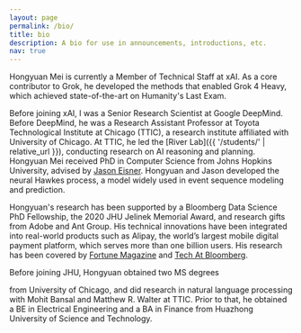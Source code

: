 ```yaml
---
layout: page
permalink: /bio/
title: bio
description: A bio for use in announcements, introductions, etc. 
nav: true
---
```


Hongyuan Mei is currently a Member of Technical Staff at xAI. 
As a core contributor to Grok, he developed the methods that enabled Grok 4 Heavy, which achieved state-of-the-art on Humanity's Last Exam.

Before joining xAI, I was a Senior Research Scientist at Google DeepMind.
Before DeepMind, he was a Research Assistant Professor at Toyota Technological Institute at Chicago (TTIC), a research institute affiliated with University of Chicago.
At TTIC, he led the [River Lab]({{ '/students/' | relative_url }}), conducting research on AI reasoning and planning.
Hongyuan Mei received PhD in Computer Science from Johns Hopkins University, advised by [Jason Eisner](https://www.cs.jhu.edu/~jason/). Hongyuan and Jason developed the neural Hawkes process, a model widely used in event sequence modeling and prediction.


<!-- I received PhD in Computer Science from Johns Hopkins University, advised by [Jason Eisner](https://www.cs.jhu.edu/~jason/).
We developed the neural Hawkes process, a model widely used in event sequence modeling and prediction. -->

<!-- Previously, he was a Research Assistant Professor at Toyota Technological Institute at Chicago (TTIC), on the campus of University of Chicago. 
<!-- He is broadly interested in developing machine learning methods for reasoning about real-world events.  -->
<!-- His research spans machine learning and natural language processing. 
Currently, he is most interested in 
- developing neural and neuro-symbolic models for time series; 
- harnessing and improving the reasoning capabilities of large language models; 
- building world models that learn from real-world interactions.  -->

Hongyuan's research has been supported by a Bloomberg Data Science PhD Fellowship, the 2020 JHU Jelinek Memorial Award, and research gifts from Adobe and Ant Group. 
His technical innovations have been integrated into real-world products such as Alipay, the world’s largest mobile digital payment platform, which serves more than one billion users.
His research has been covered by [Fortune Magazine](https://fortune.com/2020/09/08/disco-bell-bottoms-big-hair-and-cutting-edge-a-i/) and [Tech At Bloomberg](https://www.techatbloomberg.com/blog/icml-2020-bloomberg-ph-d-fellow-combines-datalog-and-neural-networks-to-model-dynamic-databases/). 

<!-- His research goal is to enable computers to reason about the real world.  -->
<!-- His current focus is to develop machine learning models and algorithms for time series modeling and natural language understanding.  -->

<!-- He was a member of the Center for Language and Speech Processing (CLSP).  -->
<!-- At JHU, he collaborated with Yanxun Xu from Applied Math & Statistics as well as Benjamin Van Durme and Kevin Duh from Computer Science. -->

Before joining JHU, Hongyuan obtained two MS degrees 
<!---(in Physical Science and Financial Mathematics)-->
from University of Chicago, 
and did research in natural language processing with Mohit Bansal and Matthew R. Walter at TTIC. 
Prior to that, he obtained a BE in Electrical Engineering and a BA in Finance from Huazhong University of Science and Technology.